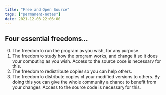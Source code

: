 ```yaml
---
title: "Free and Open Source"
tags: ["permanent-notes"]
date: 2021-12-03 22:06:00
---
```


## Four essential freedoms...

0. The freedom to run the program as you wish, for any purpose.
1. The freedom to study how the program works, and change it so it does your computing as you wish. Access to the source code is necessary for this.
2. The freedom to redistribute copies so you can help others.
3. The freedom to distribute copies of your modified versions to others. By doing this you can give the whole community a chance to benefit from your changes. Access to the source code is necessary for this.

